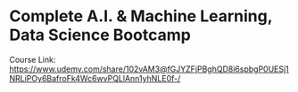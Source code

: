 # Complete A.I. & Machine Learning, Data Science Bootcamp

Course Link: https://www.udemy.com/share/102vAM3@fGJYZFjPBghQD8i6spbgP0UESj1NRLiPOy6BafroFk4Wc6wvPQLlAnn1yhNLE0f-/